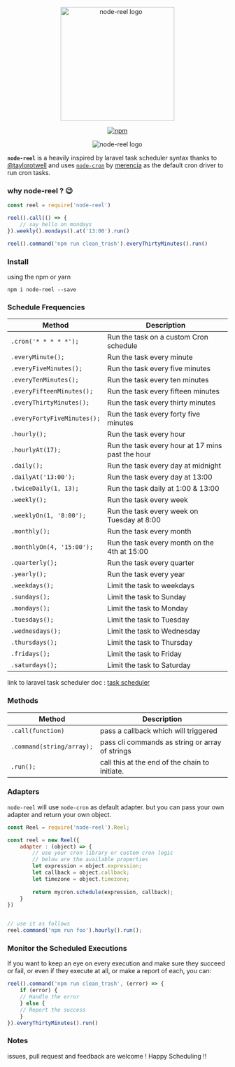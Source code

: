 <p align="center">
<img width="260" src="https://shakee93.github.io/vue-toasted/assets/images/node-reel.svg" alt="node-reel logo">
</p>
<p align="center">
<a href="http://npmjs.com/package/node-reel" rel="nofollow"><img src="https://camo.githubusercontent.com/62a0977219e4ff041365ce6c762e17f27a66b9d7/68747470733a2f2f696d672e736869656c64732e696f2f6e706d2f762f6e6f64652d7265656c2e7376673f7374796c653d666c61742d737175617265" alt="npm" data-canonical-src="https://img.shields.io/npm/v/node-reel.svg?style=flat-square" style="max-width:100%;"></a>
</p>
<p align="center">
<img src="https://user-images.githubusercontent.com/14835725/43674196-6f593114-97ed-11e8-80c1-d054391062d6.png" alt="node-reel logo">
</p>

**`node-reel`** is a heavily inspired by laravel task scheduler syntax thanks to [@taylorotwell](https://github.com/taylorotwell) and uses [`node-cron`](https://github.com/merencia/node-cron) by [merencia](https://github.com/merencia) as the default cron driver to run cron tasks.

### why node-reel ? :wink:
```javascript
const reel = require('node-reel')

reel().call(() => {
	// say hello on mondays
}).weekly().mondays().at('13:00').run()

reel().command('npm run clean_trash').everyThirtyMinutes().run()

```

### Install
using the npm or yarn
```shell
npm i node-reel --save
```

### Schedule Frequencies
Method  | Description
------------- | -------------
`.cron('* * * * *');`  |  Run the task on a custom Cron schedule
`.everyMinute();`  |  Run the task every minute
`.everyFiveMinutes();`  |  Run the task every five minutes
`.everyTenMinutes();`  |  Run the task every ten minutes
`.everyFifteenMinutes();`  |  Run the task every fifteen minutes
`.everyThirtyMinutes();`  |  Run the task every thirty minutes
`.everyFortyFiveMinutes();`  |  Run the task every forty five minutes
`.hourly();`  |  Run the task every hour
`.hourlyAt(17);`  |  Run the task every hour at 17 mins past the hour
`.daily();`  |  Run the task every day at midnight
`.dailyAt('13:00');`  |  Run the task every day at 13:00
`.twiceDaily(1, 13);`  |  Run the task daily at 1:00 & 13:00
`.weekly();`  |  Run the task every week
`.weeklyOn(1, '8:00');`  |  Run the task every week on Tuesday at 8:00
`.monthly();`  |  Run the task every month
`.monthlyOn(4, '15:00');`  |  Run the task every month on the 4th at 15:00
`.quarterly();` |  Run the task every quarter
`.yearly();`  |  Run the task every year
`.weekdays();`  |  Limit the task to weekdays
`.sundays();`  |  Limit the task to Sunday
`.mondays();`  |  Limit the task to Monday
`.tuesdays();`  |  Limit the task to Tuesday
`.wednesdays();`  |  Limit the task to Wednesday
`.thursdays();`  |  Limit the task to Thursday
`.fridays();`  |  Limit the task to Friday
`.saturdays();`  |  Limit the task to Saturday

link to laravel task scheduler doc : [task scheduler](https://laravel.com/docs/5.6/scheduling)

### Methods
Method  | Description
------------- | -------------
`.call(function)`  |  pass a callback which will triggered
`.command(string/array);`  |  pass cli commands as string or array of strings
`.run();`  |  call this at the end of the chain to initiate.


### Adapters
`node-reel` will use `node-cron` as default adapter. but you can pass your own adapter and return your own object.

```javascript
const Reel = require('node-reel').Reel;

const reel = new Reel({
    adapter : (object) => {
    	// use your cron library or custom cron logic
    	// below are the available properties
    	let expression = object.expression;
    	let callback = object.callback;
    	let timezone = object.timezone;
    	
    	return mycron.schedule(expression, callback);
    }
})


// use it as follows
reel.command('npm run foo').hourly().run();
```

### Monitor the Scheduled Executions
If you want to keep an eye on every execution and make sure they succeed or fail, or even if they execute at all, or make a report of each, you can:

```javascript
reel().command('npm run clean_trash', (error) => {
    if (error) {
	// Handle the error
    } else {
	// Report the success
    }
}).everyThirtyMinutes().run()
```

### Notes
issues, pull request and feedback are welcome !
Happy Scheduling !!
